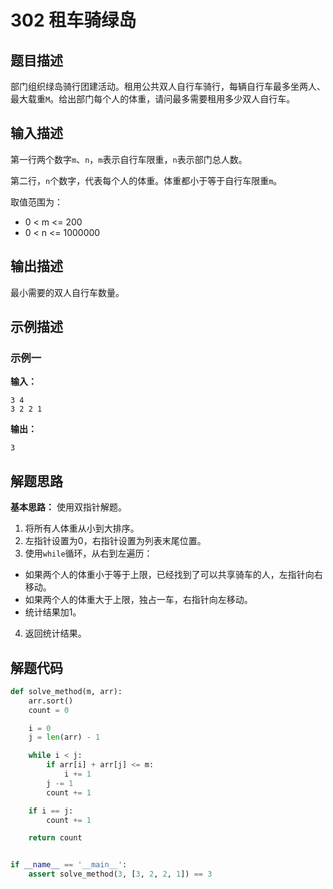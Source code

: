 # 302 租车骑绿岛

## 题目描述

部门组织绿岛骑行团建活动。租用公共双人自行车骑行，每辆自行车最多坐两人、最大载重`M`。给出部门每个人的体重，请问最多需要租用多少双人自行车。

## 输入描述

第一行两个数字`m`、`n`，`m`表示自行车限重，`n`表示部门总人数。

第二行，`n`个数字，代表每个人的体重。体重都小于等于自行车限重`m`。

取值范围为：
- 0 < m <= 200
- 0 < n <= 1000000

## 输出描述

最小需要的双人自行车数量。

## 示例描述

### 示例一

**输入：**
```text
3 4
3 2 2 1
```

**输出：**
```text
3
```

## 解题思路

**基本思路：** 使用双指针解题。
1. 将所有人体重从小到大排序。
2. 左指针设置为0，右指针设置为列表末尾位置。
3. 使用`while`循环，从右到左遍历：
  - 如果两个人的体重小于等于上限，已经找到了可以共享骑车的人，左指针向右移动。
  - 如果两个人的体重大于上限，独占一车，右指针向左移动。
  - 统计结果加1。
4. 返回统计结果。

## 解题代码

```python
def solve_method(m, arr):
    arr.sort()
    count = 0

    i = 0
    j = len(arr) - 1

    while i < j:
        if arr[i] + arr[j] <= m:
            i += 1
        j -= 1
        count += 1

    if i == j:
        count += 1

    return count


if __name__ == '__main__':
    assert solve_method(3, [3, 2, 2, 1]) == 3
```